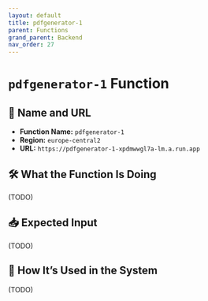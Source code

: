 ```yaml
---
layout: default
title: pdfgenerator-1
parent: Functions
grand_parent: Backend
nav_order: 27
---
```


# `pdfgenerator-1` Function

## 🔗 Name and URL

- **Function Name:** `pdfgenerator-1`
- **Region:** `europe-central2`
- **URL:** `https://pdfgenerator-1-xpdmwwgl7a-lm.a.run.app`

## 🛠️ What the Function Is Doing

(TODO)

## 📥 Expected Input

(TODO)

## 🔄 How It’s Used in the System

(TODO)
